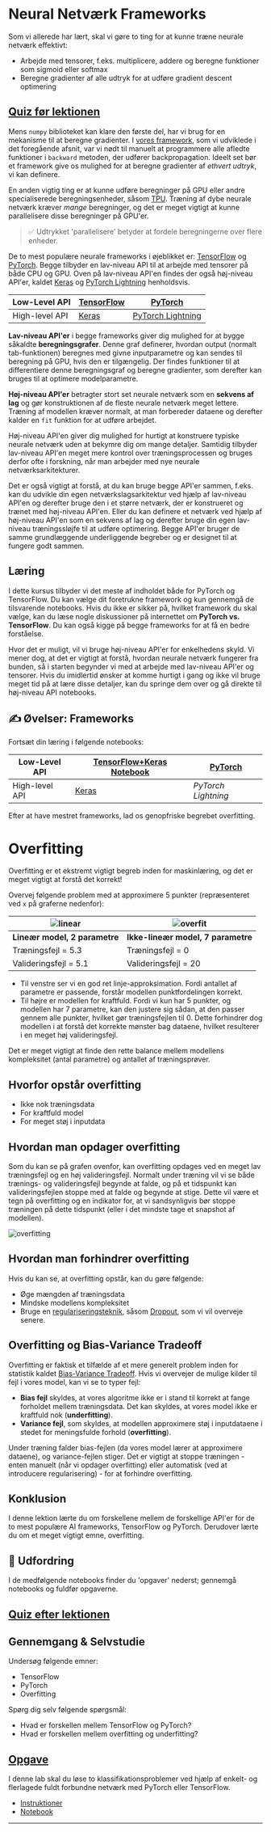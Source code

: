 <!--
CO_OP_TRANSLATOR_METADATA:
{
  "original_hash": "ddd216f558a255260a9374008002c971",
  "translation_date": "2025-09-23T09:34:04+00:00",
  "source_file": "lessons/3-NeuralNetworks/05-Frameworks/README.md",
  "language_code": "da"
}
-->
# Neural Netværk Frameworks

Som vi allerede har lært, skal vi gøre to ting for at kunne træne neurale netværk effektivt:

* Arbejde med tensorer, f.eks. multiplicere, addere og beregne funktioner som sigmoid eller softmax
* Beregne gradienter af alle udtryk for at udføre gradient descent optimering

## [Quiz før lektionen](https://ff-quizzes.netlify.app/en/ai/quiz/9)

Mens `numpy` biblioteket kan klare den første del, har vi brug for en mekanisme til at beregne gradienter. I [vores framework](../04-OwnFramework/OwnFramework.ipynb), som vi udviklede i det foregående afsnit, var vi nødt til manuelt at programmere alle afledte funktioner i `backward` metoden, der udfører backpropagation. Ideelt set bør et framework give os mulighed for at beregne gradienter af *ethvert udtryk*, vi kan definere.

En anden vigtig ting er at kunne udføre beregninger på GPU eller andre specialiserede beregningsenheder, såsom [TPU](https://en.wikipedia.org/wiki/Tensor_Processing_Unit). Træning af dybe neurale netværk kræver *mange* beregninger, og det er meget vigtigt at kunne parallelisere disse beregninger på GPU'er.

> ✅ Udtrykket 'parallelisere' betyder at fordele beregningerne over flere enheder.

De to mest populære neurale frameworks i øjeblikket er: [TensorFlow](http://TensorFlow.org) og [PyTorch](https://pytorch.org/). Begge tilbyder en lav-niveau API til at arbejde med tensorer på både CPU og GPU. Oven på lav-niveau API'en findes der også høj-niveau API'er, kaldet [Keras](https://keras.io/) og [PyTorch Lightning](https://pytorchlightning.ai/) henholdsvis.

Low-Level API | [TensorFlow](http://TensorFlow.org) | [PyTorch](https://pytorch.org/)
--------------|-------------------------------------|--------------------------------
High-level API| [Keras](https://keras.io/) | [PyTorch Lightning](https://pytorchlightning.ai/)

**Lav-niveau API'er** i begge frameworks giver dig mulighed for at bygge såkaldte **beregningsgrafer**. Denne graf definerer, hvordan output (normalt tab-funktionen) beregnes med givne inputparametre og kan sendes til beregning på GPU, hvis den er tilgængelig. Der findes funktioner til at differentiere denne beregningsgraf og beregne gradienter, som derefter kan bruges til at optimere modelparametre.

**Høj-niveau API'er** betragter stort set neurale netværk som en **sekvens af lag** og gør konstruktionen af de fleste neurale netværk meget lettere. Træning af modellen kræver normalt, at man forbereder dataene og derefter kalder en `fit` funktion for at udføre arbejdet.

Høj-niveau API'en giver dig mulighed for hurtigt at konstruere typiske neurale netværk uden at bekymre dig om mange detaljer. Samtidig tilbyder lav-niveau API'en meget mere kontrol over træningsprocessen og bruges derfor ofte i forskning, når man arbejder med nye neurale netværksarkitekturer.

Det er også vigtigt at forstå, at du kan bruge begge API'er sammen, f.eks. kan du udvikle din egen netværkslagsarkitektur ved hjælp af lav-niveau API'en og derefter bruge den i et større netværk, der er konstrueret og trænet med høj-niveau API'en. Eller du kan definere et netværk ved hjælp af høj-niveau API'en som en sekvens af lag og derefter bruge din egen lav-niveau træningssløjfe til at udføre optimering. Begge API'er bruger de samme grundlæggende underliggende begreber og er designet til at fungere godt sammen.

## Læring

I dette kursus tilbyder vi det meste af indholdet både for PyTorch og TensorFlow. Du kan vælge dit foretrukne framework og kun gennemgå de tilsvarende notebooks. Hvis du ikke er sikker på, hvilket framework du skal vælge, kan du læse nogle diskussioner på internettet om **PyTorch vs. TensorFlow**. Du kan også kigge på begge frameworks for at få en bedre forståelse.

Hvor det er muligt, vil vi bruge høj-niveau API'er for enkelhedens skyld. Vi mener dog, at det er vigtigt at forstå, hvordan neurale netværk fungerer fra bunden, så i starten begynder vi med at arbejde med lav-niveau API'er og tensorer. Hvis du imidlertid ønsker at komme hurtigt i gang og ikke vil bruge meget tid på at lære disse detaljer, kan du springe dem over og gå direkte til høj-niveau API notebooks.

## ✍️ Øvelser: Frameworks

Fortsæt din læring i følgende notebooks:

Low-Level API | [TensorFlow+Keras Notebook](IntroKerasTF.ipynb) | [PyTorch](IntroPyTorch.ipynb)
--------------|-------------------------------------|--------------------------------
High-level API| [Keras](IntroKeras.ipynb) | *PyTorch Lightning*

Efter at have mestret frameworks, lad os genopfriske begrebet overfitting.

# Overfitting

Overfitting er et ekstremt vigtigt begreb inden for maskinlæring, og det er meget vigtigt at forstå det korrekt!

Overvej følgende problem med at approximere 5 punkter (repræsenteret ved `x` på graferne nedenfor):

![linear](../../../../../translated_images/overfit1.f24b71c6f652e59e6bed7245ffbeaecc3ba320e16e2221f6832b432052c4da43.da.jpg) | ![overfit](../../../../../translated_images/overfit2.131f5800ae10ca5e41d12a411f5f705d9ee38b1b10916f284b787028dd55cc1c.da.jpg)
-------------------------|--------------------------
**Lineær model, 2 parametre** | **Ikke-lineær model, 7 parametre**
Træningsfejl = 5.3 | Træningsfejl = 0
Valideringsfejl = 5.1 | Valideringsfejl = 20

* Til venstre ser vi en god ret linje-approksimation. Fordi antallet af parametre er passende, forstår modellen punktfordelingen korrekt.
* Til højre er modellen for kraftfuld. Fordi vi kun har 5 punkter, og modellen har 7 parametre, kan den justere sig sådan, at den passer gennem alle punkter, hvilket gør træningsfejlen til 0. Dette forhindrer dog modellen i at forstå det korrekte mønster bag dataene, hvilket resulterer i en meget høj valideringsfejl.

Det er meget vigtigt at finde den rette balance mellem modellens kompleksitet (antal parametre) og antallet af træningsprøver.

## Hvorfor opstår overfitting

  * Ikke nok træningsdata
  * For kraftfuld model
  * For meget støj i inputdata

## Hvordan man opdager overfitting

Som du kan se på grafen ovenfor, kan overfitting opdages ved en meget lav træningsfejl og en høj valideringsfejl. Normalt under træning vil vi se både trænings- og valideringsfejl begynde at falde, og på et tidspunkt kan valideringsfejlen stoppe med at falde og begynde at stige. Dette vil være et tegn på overfitting og en indikator for, at vi sandsynligvis bør stoppe træningen på dette tidspunkt (eller i det mindste tage et snapshot af modellen).

![overfitting](../../../../../translated_images/Overfitting.408ad91cd90b4371d0a81f4287e1409c359751adeb1ae450332af50e84f08c3e.da.png)

## Hvordan man forhindrer overfitting

Hvis du kan se, at overfitting opstår, kan du gøre følgende:

 * Øge mængden af træningsdata
 * Mindske modellens kompleksitet
 * Bruge en [regulariseringsteknik](../../4-ComputerVision/08-TransferLearning/TrainingTricks.md), såsom [Dropout](../../4-ComputerVision/08-TransferLearning/TrainingTricks.md#Dropout), som vi vil overveje senere.

## Overfitting og Bias-Variance Tradeoff

Overfitting er faktisk et tilfælde af et mere generelt problem inden for statistik kaldet [Bias-Variance Tradeoff](https://en.wikipedia.org/wiki/Bias%E2%80%93variance_tradeoff). Hvis vi overvejer de mulige kilder til fejl i vores model, kan vi se to typer fejl:

* **Bias fejl** skyldes, at vores algoritme ikke er i stand til korrekt at fange forholdet mellem træningsdata. Det kan skyldes, at vores model ikke er kraftfuld nok (**underfitting**).
* **Variance fejl**, som skyldes, at modellen approximere støj i inputdataene i stedet for meningsfulde forhold (**overfitting**).

Under træning falder bias-fejlen (da vores model lærer at approximere dataene), og variance-fejlen stiger. Det er vigtigt at stoppe træningen - enten manuelt (når vi opdager overfitting) eller automatisk (ved at introducere regularisering) - for at forhindre overfitting.

## Konklusion

I denne lektion lærte du om forskellene mellem de forskellige API'er for de to mest populære AI frameworks, TensorFlow og PyTorch. Derudover lærte du om et meget vigtigt emne, overfitting.

## 🚀 Udfordring

I de medfølgende notebooks finder du 'opgaver' nederst; gennemgå notebooks og fuldfør opgaverne.

## [Quiz efter lektionen](https://ff-quizzes.netlify.app/en/ai/quiz/10)

## Gennemgang & Selvstudie

Undersøg følgende emner:

- TensorFlow
- PyTorch
- Overfitting

Spørg dig selv følgende spørgsmål:

- Hvad er forskellen mellem TensorFlow og PyTorch?
- Hvad er forskellen mellem overfitting og underfitting?

## [Opgave](lab/README.md)

I denne lab skal du løse to klassifikationsproblemer ved hjælp af enkelt- og flerlagede fuldt forbundne netværk med PyTorch eller TensorFlow.

* [Instruktioner](lab/README.md)
* [Notebook](lab/LabFrameworks.ipynb)

---

